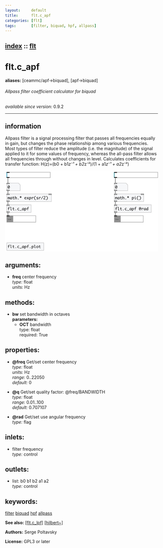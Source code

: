 ```yaml
---
layout:     default
title:      flt.c_apf
categories: [flt]
tags:       [filter, biquad, hpf, allpass]
---
```

[index](index.html) :: [flt](category_flt.html)
---

# flt.c_apf
**aliases:** [ceammc/apf-&gt;biquad], [apf-&gt;biquad]


###### Allpass filter coefficient calculator for biquad

*available since version:* 0.9.2

---


## information
Allpass filter is a signal processing filter that passes all frequencies equally in gain, but changes the phase relationship among various frequencies. Most types of filter reduce the amplitude (i.e. the magnitude) of the signal applied to it for some values of frequency, whereas the all-pass filter allows all frequencies through without changes in level. Calculates coefficients for transfer function: H(z)=(b0 + b1*z⁻¹ + b2*z⁻²)/(1 + a1*z⁻¹ + a2*z⁻²)


[![example](../examples/img/flt.c_apf.jpg)](../examples/pd/flt.c_apf.pd)



## arguments:

* **freq**
center frequency<br>
_type:_ float<br>
_units:_ Hz<br>



## methods:

* **bw**
set bandwidth in octaves<br>
  __parameters:__
  - **OCT** bandwidth<br>
    type: float <br>
    required: True <br>




## properties:

* **@freq** 
Get/set center frequency<br>
_type:_ float<br>
_units:_ Hz<br>
_range:_ 0..22050<br>
_default:_ 0<br>

* **@q** 
Get/set quality factor: @freq/BANDWIDTH<br>
_type:_ float<br>
_range:_ 0.01..100<br>
_default:_ 0.707107<br>

* **@rad** 
Get/set use angular frequency<br>
_type:_ flag<br>



## inlets:

* filter frequency<br>
_type:_ control



## outlets:

* list: b0 b1 b2 a1 a2<br>
_type:_ control



## keywords:

[filter](keywords/filter.html)
[biquad](keywords/biquad.html)
[hpf](keywords/hpf.html)
[allpass](keywords/allpass.html)



**See also:**
[\[flt.c_lpf\]](flt.c_lpf.html)
[\[hilbert~\]](hilbert~.html)




**Authors:** Serge Poltavsky




**License:** GPL3 or later





